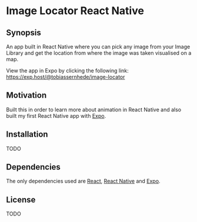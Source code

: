 # Image Locator React Native

## Synopsis

An app built in React Native where you can pick any image from your Image Library and get the location from where the image was taken visualised on a map.

View the app in Expo by clicking the following link: https://exp.host/@tobiassernhede/image-locator

## Motivation

Built this in order to learn more about animation in React Native and also built my first React Native app with [Expo](https://expo.io/).

## Installation

TODO

## Dependencies

The only dependencies used are [React](https://facebook.github.io/react/), [React Native](https://facebook.github.io/react-native/) and [Expo](https://expo.io/).

## License

TODO